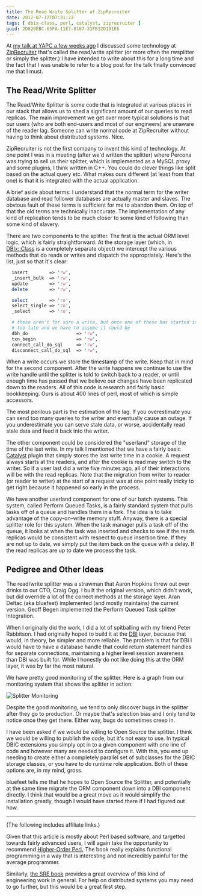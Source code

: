 ```yaml
---
title: The Read Write Splitter at ZipRecruiter
date: 2017-07-12T07:31:23
tags: [ dbix-class, perl, catalyst, ziprecruiter ]
guid: 2D820EBC-65FA-11E7-8107-31FB32D191E6
---
```

At [my talk at YAPC a few weeks ago][talk] I discussed some technology at
[ZipRecruiter][zr] that's called the read/write splitter (or more often the
rwsplitter or simply the splitter.)  I have intended to write about this for a
long time and the fact that I was unable to refer to a blog post for the talk
finally convinced me that I must.

<!--more-->

## The Read/Write Splitter

The Read/Write Splitter is some code that is integrated at various places in our
stack that allows us to shed a significant amount of our queries to read
replicas.  The main improvement we get over more typical solutions is that our
users (who are both end-users and most of our engineers) are unaware of the
reader lag.  Someone can write normal code at ZipRecruiter without having to
think about distributed systems.  Nice.

ZipRecruiter is not the first company to invent this kind of technology.  At one
point I was in a meeting (after we'd written the splitter) where Percona was
trying to sell us their splitter, which is implemented as a MySQL proxy and
some plugins, I think written in C++.  You could do clever things like split
based on the actual query etc.  What makes ours different (at least from that
one) is that it is integrated with the actual application.

A brief aside about terms: I understand that the normal term for the writer
database and read follower databases are actually master and slaves.  The
obvious fault of these terms is sufficient for me to abandon them.  On top of
that the old terms are technically inaccurate.  The implementation of any kind
of replication tends to be much closer to some kind of following than some kind
of slavery.

There are two components to the splitter.  The first is the actual ORM level
logic, which is fairly straightforward.  At the storage layer (which, in
[DBIx::Class][dbic] is a completely separate object) we intercept the various
methods that do reads or writes and dispatch the appropriately.  Here's the
list, just so that it's clear:

``` perl
  insert        => 'rw',
  _insert_bulk  => 'rw',
  update        => 'rw',
  delete        => 'rw',

  select        => 'ro',
  select_single => 'ro',
  _select       => 'ro',

  # these aren't for sure a write, but once one of these has started it's
  # too late and we have to assume it could be
  dbh_do                  => 'rw',
  txn_begin               => 'rw',
  connect_call_do_sql     => 'rw',
  disconnect_call_do_sql  => 'rw',
```

When a write occurs we store the timestamp of the write.  Keep that in mind for
the second component.  After the write happens we continue to use the write
handle until the splitter is told to switch back to a reader, or until enough
time has passed that we believe our changes have been replicated down to the
readers.  All of this code is research and fairly basic bookkeeping.  Ours is
about 400 lines of perl, most of which is simple accessors.

The most perilous part is the estimation of the lag.  If you overestimate you
can send too many queries to the writer and eventually cause an outage.  If you
underestimate you can serve stale data, or worse, accidentally read stale data
and feed it back into the writer.

The other component could be considered the "userland" storage of the time of
the last write.  In my talk I mentioned that we have a fairly basic
[Catalyst][cat] plugin that simply stores the last write time in a cookie.  A
request always starts at the readers, and after the cookie is read may switch to
the writer.  So if a user last did a write five minutes ago, all of their
interactions will be with the read replicas.  Note that the migration from
writer to reader (or reader to writer) at the start of a request was at one
point really tricky to get right because it happened so early in the process.

We have another userland component for one of our batch systems.  This system,
called Perform Queued Tasks, is a fairly standard system that pulls tasks off of
a queue and handles them in a fork.  The idea is to take advantage of the
copy-on-write memory stuff.  Anyway, there is a special splitter role for this
system.  When the task manager pulls a task off of the queue, it looks at when
the task was inserted and checks to see if the reads replicas would be
consistent with respect to queue insertion time.  If they are not up to date, we
simply put the item back on the queue with a delay.  If the read replicas are up
to date we process the task.

## Pedigree and Other Ideas

The read/write splitter was a strawman that Aaron Hopkins threw out over drinks
to our CTO, Craig Ogg.  I built the original version, which didn't work, but did
override a lot of the correct methods at the storage layer.  Aran Deltac (aka
bluefeet) implemented (and mostly maintains) the current version.  Geoff Begen
implemented the Perform Queued Task splitter integration.

When I originally did the work, I did a lot of spitballing with my friend Peter
Rabbitson.  I had originally hoped to build it at the [DBI][dbi] layer, because
that would, in theory, be simpler and more reliable.  The problem is that for
DBI I would have to have a database handle that could return statement handles
for separate connections, maintaining a higher level session awareness than DBI
was built for.  While I honestly do not like doing this at the ORM layer, it was
by far the most natural.

We have pretty good monitoring of the splitter.  Here is a graph from our
monitoring system that shows the splitter in action:

![Splitter Monitoring](/static/img/splitter.png)

Despite the good monitoring, we tend to only discover bugs in the splitter after
they go to production.  Or maybe that's selection bias and I only tend to notice
once they get there.  Either way, bugs do sometimes creep in.

I have been asked if we would be willing to Open Source the splitter.  I think
we would be willing to publish the code, but it's not easy to use.  In typical
DBIC extensions you simply opt in to a given component with one line of code and
however many are needed to configure it.  With this, you end up needing to
create either a completely parallel set of subclasses for the DBIC storage
classes, or you have to do runtime role application.  Both of these options are,
in my mind, gross.

bluefeet tells me that he hopes to Open Source the Splitter, and potentially at
the same time migrate the ORM component down into a DBI component directly.  I
think that would be a great move as it would simplify the installation greatly,
though I would have started there if I had figured out how.

---

(The following includes affiliate links.)

Given that this article is mostly about Perl based software, and targetted
towards fairly advanced users, I will again take the opportunity to recommend
<a target="_blank" href="https://www.amazon.com/gp/product/1558607013/ref=as_li_tl?ie=UTF8&camp=1789&creative=9325&creativeASIN=1558607013&linkCode=as2&tag=afoolishmanif-20&linkId=c971a4c360c54765d3b159901fe0a6bf">Higher-Order Perl.</a><img src="//ir-na.amazon-adsystem.com/e/ir?t=afoolishmanif-20&l=am2&o=1&a=1558607013" width="1" height="1" border="0" alt="" style="border:none !important; margin:0px !important;" />
The book really explains functional programming in a way that is interesting and
not incredibly painful for the average programmer.

Similarly, <a target="_blank"
href="https://www.amazon.com/gp/product/149192912X/ref=as_li_tl?ie=UTF8&camp=1789&creative=9325&creativeASIN=149192912X&linkCode=as2&tag=afoolishmanif-20&linkId=7fd04041ec942ce6c3cb8e5b8b2ba8dd">the
SRE book</a><img
src="//ir-na.amazon-adsystem.com/e/ir?t=afoolishmanif-20&l=am2&o=1&a=149192912X"
width="1" height="1" border="0" alt="" style="border:none !important; margin:0px
!important;" /> provides a great overview of this kind of engineering work in
general.  For help on distributed systems you may need to go further, but this
would be a great first step.

[talk]: /posts/scalability-reliability-and-performance-at-ziprecruiter/
[zr]: https://web.archive.org/web/20190330183125/https://www.ziprecruiter.com/hiring/technology
[dbic]: https://metacpan.org/pod/distribution/DBIx-Class/lib/DBIx/Class.pod
[cat]: https://metacpan.org/pod/Catalyst
[dbi]: https://metacpan.org/pod/DBI
